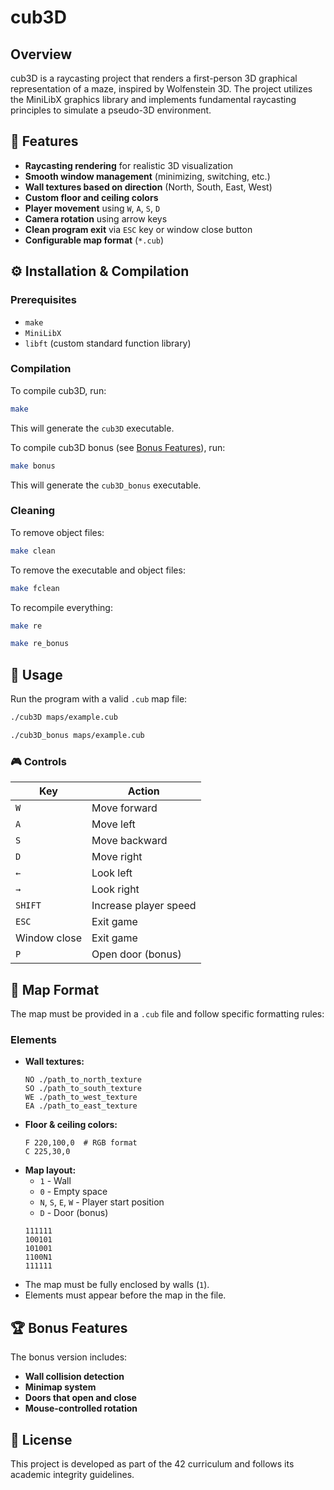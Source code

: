 # cub3D

## Overview
cub3D is a raycasting project that renders a first-person 3D graphical representation of a maze, inspired by Wolfenstein 3D. The project utilizes the MiniLibX graphics library and implements fundamental raycasting principles to simulate a pseudo-3D environment.

## 🚀 Features
- **Raycasting rendering** for realistic 3D visualization
- **Smooth window management** (minimizing, switching, etc.)
- **Wall textures based on direction** (North, South, East, West)
- **Custom floor and ceiling colors**
- **Player movement** using `W`, `A`, `S`, `D`
- **Camera rotation** using arrow keys
- **Clean program exit** via `ESC` key or window close button
- **Configurable map format** (`*.cub`)

## ⚙️ Installation & Compilation
### Prerequisites
- `make`
- `MiniLibX`
- `libft` (custom standard function library)

### Compilation
To compile cub3D, run:
```sh
make
```
This will generate the `cub3D` executable.

To compile cub3D bonus (see [Bonus Features](#-bonus-features)), run:
```sh
make bonus
```
This will generate the `cub3D_bonus` executable.

### Cleaning
To remove object files:
```sh
make clean
```
To remove the executable and object files:
```sh
make fclean
```
To recompile everything:
```sh
make re
```

```sh
make re_bonus
```

## 🔧 Usage
Run the program with a valid `.cub` map file:
```sh
./cub3D maps/example.cub
```

```sh
./cub3D_bonus maps/example.cub
```

### 🎮 Controls
| Key | Action |
|------|---------|
| `W` | Move forward |
| `A` | Move left |
| `S` | Move backward |
| `D` | Move right |
| `←` | Look left |
| `→` | Look right |
| `SHIFT` | Increase player speed |
| `ESC` | Exit game |
| Window close | Exit game |
| `P` | Open door (bonus) |


## 📜 Map Format
The map must be provided in a `.cub` file and follow specific formatting rules:
### Elements
- **Wall textures:**
  ```
  NO ./path_to_north_texture
  SO ./path_to_south_texture
  WE ./path_to_west_texture
  EA ./path_to_east_texture
  ```
- **Floor & ceiling colors:**
  ```
  F 220,100,0  # RGB format
  C 225,30,0
  ```
- **Map layout:**
  - `1` - Wall
  - `0` - Empty space
  - `N`, `S`, `E`, `W` - Player start position
  - `D` - Door (bonus)
  ```
  111111
  100101
  101001
  1100N1
  111111
  ```
- The map must be fully enclosed by walls (`1`).
- Elements must appear before the map in the file.

## 🏆 Bonus Features
The bonus version includes:
- **Wall collision detection**
- **Minimap system**
- **Doors that open and close**
- **Mouse-controlled rotation**

## 📝 License
This project is developed as part of the 42 curriculum and follows its academic integrity guidelines.


